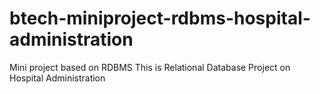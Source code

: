 # btech-miniproject-rdbms-hospital-administration
Mini project based on RDBMS
This is Relational Database Project on Hospital Administration
